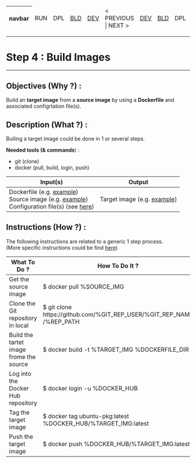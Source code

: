<table>
    <thead>
        <tr>
            <th>navbar</th>
            <td>RUN</td>
            <td>DPL</td>
            <td><A href="https://github.com/babonet13/HostYourNode/tree/master/HowTo/2_InstallApplications">BLD</A></td>
            <td><A href="https://github.com/babonet13/HostYourNode/tree/master/HowTo/3_DefineDockerfiles">DEV</A></td>
            <td>< PREVIOUS | NEXT ></td>
            <td><A href="https://github.com/babonet13/HostYourNode/tree/master/HowTo/5_DeployContainers">DEV</A></td>
            <td><A href="https://github.com/babonet13/HostYourNode/tree/master/HowTo/5_DeployContainers">BLD</A></td>
            <td>DPL</td>
            <td>RUN</td>
            <th><A href="https://github.com/babonet13/HostYourNode/blob/master/Who/Profiles.md">profiles</A></th>
        </tr>
    </thead>
</table>

---
# Step 4 : Build Images
---

Objectives (Why ?) :
-
Build an __target image__ from a __source image__ by using a __Dockerfile__ and associated configrtation file(s). 

Description (What ?) :
-
Builing a target image could be done in 1 or several steps.  

__Needed tools (& commands__) : 
* git (clone)
* docker (pull, build, login, push)

<table>
    <thead>
        <tr>
            <th>Input(s)</th>
            <th>Output</th>
        </tr>
    </thead>
    <tbody>
        <tr>
        <td>Dockerfile (e.g. <A href="https://github.com/babonet13/HostYourNode/blob/master/Docker/bitcoind_pkg-ubuntu/Dockerfile">example</A>)</br>Source image (e.g. <A href="https://hub.docker.com/r/_/ubuntu/">example</A>)</br>Configuration file(s) (see <A href="https://github.com/babonet13/HostYourNode/blob/master/Docker/bitcoind_pkg-ubuntu/bitcoin.conf">here</A>)</td>
        <td>Target image (e.g. <A href="https://hub.docker.com/r/hostyournode/bitcoind_pkg-ubuntu_arm32v7/">example</A>)</td>
        </tr>
    </tbody>
</table>

Instructions (How ?) :
--
The following instructions are related to a generic 1 step process.  
(More specific instructions could be find <A href="https://github.com/babonet13/HostYourNode/tree/master/Docker/bitcoind_pkg-ubuntu">here</A>)
<table>
    <thead>
        <tr>
            <th>What To Do ?</th>
            <th>How To Do It ?</th>
            <th>Example</th>
        </tr>
    </thead>
    <tbody>
        <tr>
            <td>Get the source image</td>
            <td>$ docker pull %SOURCE_IMG</td>
            <td>$ docker pull ubuntu</td>
        </tr>
        <tr>
            <td>Clone the Git repository in local</td>
            <td>$ git clone https://github.com/%GIT_REP_USER/%GIT_REP_NAME /%REP_PATH</td>
            <td>$ git clone https://github.com/babonet13/HostYourNode /HostYourNode</td>
        </tr>
        <tr>
            <td>Build the tartet image frome the source</td>
            <td>$ docker build -t %TARGET_IMG %DOCKERFILE_DIR</td>
            <td>$ docker build -t ubuntu-pkg /HostYourNode/Docker/ubuntu-pkg</td>
        </tr>
        <tr>
            <td>Log into the Docker Hub repository</td>
            <td>$ docker login -u %DOCKER_HUB</td>
            <td>$ docker login -u hostyournode</td>
        </tr>
        <tr>
            <td>Tag the target image</td>
            <td>$ docker tag ubuntu-pkg:latest %DOCKER_HUB/%TARGET_IMG:latest</td>
            <td>$ docker tag ubuntu-pkg:latest hostyournode/ubuntu-pkg:latest</td>
        </tr>
        <tr>
            <td>Push the target image</td>
            <td>$ docker push %DOCKER_HUB/%TARGET_IMG:latest</td>
            <td>$ docker push hostyournode/ubuntu-pkg:latest</td>
        </tr>
    </tbody>
</table>

